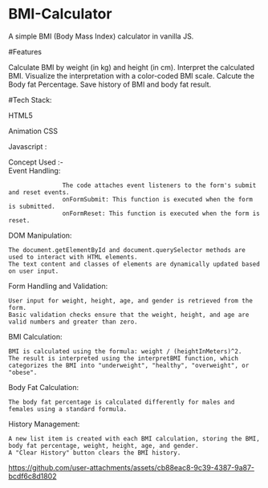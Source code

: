# BMI-Calculator

A simple BMI (Body Mass Index) calculator in vanilla JS.

#Features

  Calculate BMI by weight (in kg) and height (in cm).
  Interpret the calculated BMI.
  Visualize the interpretation with a color-coded BMI scale.
  Calcute the Body fat Percentage.
  Save history of BMI and body fat result.


#Tech Stack: 

   HTML5 
   
   Animation CSS
   
   Javascript :  
   
   Concept Used :-   
         Event Handling:
        
                   The code attaches event listeners to the form's submit and reset events.
                   onFormSubmit: This function is executed when the form is submitted.
                   onFormReset: This function is executed when the form is reset.
        
DOM Manipulation:   
                
    The document.getElementById and document.querySelector methods are used to interact with HTML elements.
    The text content and classes of elements are dynamically updated based on user input.

Form Handling and Validation:

    User input for weight, height, age, and gender is retrieved from the form.
    Basic validation checks ensure that the weight, height, and age are valid numbers and greater than zero.

BMI Calculation:

    BMI is calculated using the formula: weight / (heightInMeters)^2.
    The result is interpreted using the interpretBMI function, which categorizes the BMI into "underweight", "healthy", "overweight", or "obese".

Body Fat Calculation:

    The body fat percentage is calculated differently for males and females using a standard formula.

History Management:

    A new list item is created with each BMI calculation, storing the BMI, body fat percentage, weight, height, age, and gender.
    A "Clear History" button clears the BMI history.




https://github.com/user-attachments/assets/cb88eac8-9c39-4387-9a87-bcdf6c8d1802




   
  
